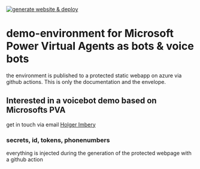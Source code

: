 [![generate website & deploy](https://github.com/the-cognitiveservices-ninja/demo-environment/actions/workflows/main.yml/badge.svg)](https://github.com/the-cognitiveservices-ninja/demo-environment/actions/workflows/main.yml)

# demo-environment for Microsoft Power Virtual Agents as bots & voice bots
the environment is published to a protected static webapp on azure via github actions. This is only the documentation and the envelope.

## Interested in a voicebot demo based on Microsofts PVA
get in touch via email 
[Holger Imbery](mailto:holger.imbery@global.ntt?subject=[GitHub]%20PVA%20DEMO%20Request)   

### secrets, id, tokens, phonenumbers
everything is injected during the generation of the protected webpage with a github action

